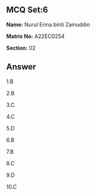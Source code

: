 ## MCQ Set:6

**Name:** Nurul Erina binti Zainuddin

**Matrix No:** A22EC0254

**Section:** 02

## Answer
1.B

2.B

3.C

4.C

5.D

6.B

7.B

8.C

9.D

10.C

